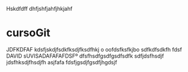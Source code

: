 Hskdfdff
dhfjshfjahfjhkjahf
# cursoGit
JDFKDFAF
kdsfjskdjfsdkfksdjfksdfhkj o
oofdsfksfkjbo
sdfkdfsdkfh
fdsf
DAVID sUVISADAFAFAFDSFº
dfsfhsdfgsdfgsdfsdfk
sdfjdsfhsdjf
jdsfhksdjfhsdjfh
asjfafa
fdsfjgsdjfgsdfjhgdsjf
